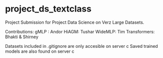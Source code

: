 # project_ds_textclass
Project Submission for Project Data Science on Verz Large Datasets.

Contributions:
gMLP : Andor
HiAGM: Tushar
WideMLP: Tim
Transformers: Bhakti & Shirney

Datasets included in .gitignore are only accesible on server c
Saved trained models are also found on server c
